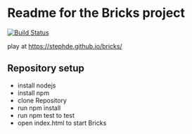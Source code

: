 # Readme for the Bricks project

[![Build Status](https://travis-ci.org/stephde/bricks.svg?branch=master)](https://travis-ci.org/stephde/bricks)

play at
https://stephde.github.io/bricks/

## Repository setup

* install nodejs
* install npm
* clone Repository
* run npm install
* run npm test to test 
* open index.html to start Bricks

